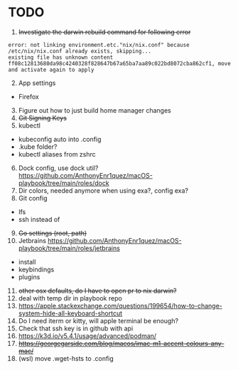 # TODO

1. ~~Investigate the darwin rebuild command for following error~~
```
error: not linking environment.etc."nix/nix.conf" because /etc/nix/nix.conf already exists, skipping...
existing file has unknown content ff08c12813680da98c4240328f828647b67a65ba7aa89c022bd8072cba862cf1, move and activate again to apply
```
2. App settings
  - Firefox

3. Figure out how to just build home manager changes
4. ~~Git Signing Keys~~
5. kubectl
  - kubeconfig auto into .config
  - .kube folder?
  - kubectl aliases from zshrc

6. Dock config, use dock util? https://github.com/AnthonyEnr1quez/macOS-playbook/tree/main/roles/dock
7. Dir colors, needed anymore when using exa?, config exa?
8. Git config
  - lfs
  - ssh instead of
9. ~~Go settings (root, path)~~
10. Jetbrains https://github.com/AnthonyEnr1quez/macOS-playbook/tree/main/roles/jetbrains
  - install
  - keybindings
  - plugins
  
11. ~~other osx defaults, do I have to open pr to nix darwin?~~
12. deal with temp dir in playbook repo
13. https://apple.stackexchange.com/questions/199654/how-to-change-system-hide-all-keyboard-shortcut
14. Do I need iterm or kitty, will apple terminal be enough?
15. Check that ssh key is in github with api
16. https://k3d.io/v5.4.1/usage/advanced/podman/
17. ~~https://georgegarside.com/blog/macos/imac-m1-accent-colours-any-mac/~~
18. (wsl) move .wget-hsts to .config